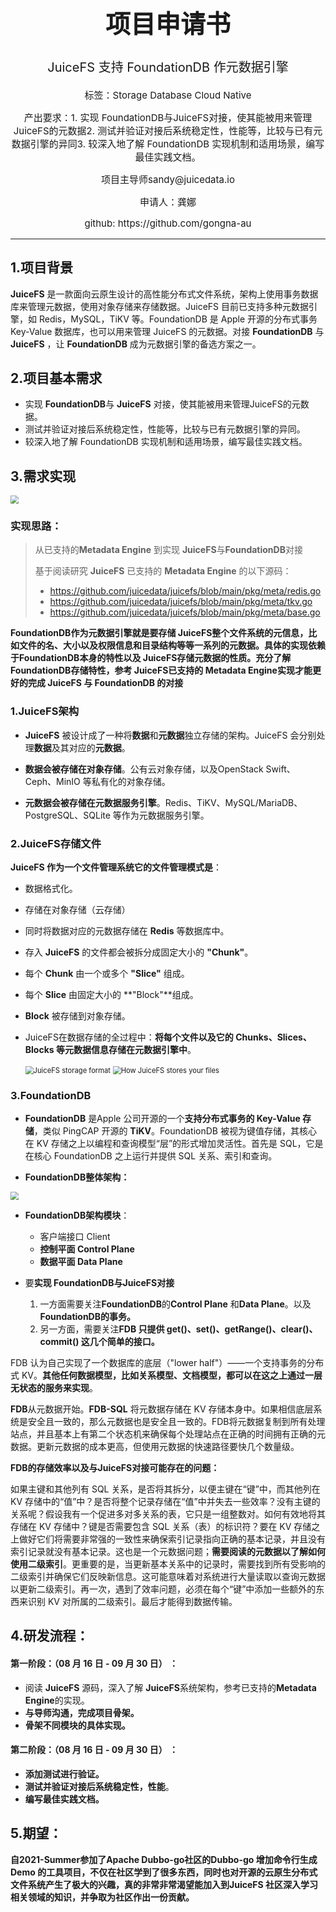 <center><h1 style="font-size: 40px;">项目申请书</h></center>

<center><p style="font-size: 20px;">JuiceFS 支持 FoundationDB 作元数据引擎</p></center>

<center><p style="font-size: 15px;">标签：Storage Database Cloud Native</p></center>

<center><p style="font-size: 15px;">产出要求：1. 实现 FoundationDB与JuiceFS对接，使其能被用来管理JuiceFS的元数据2. 测试并验证对接后系统稳定性，性能等，比较与已有元数据引擎的异同3. 较深入地了解 FoundationDB 实现机制和适用场景，编写最佳实践文档。</p></center>

<center><p style="font-size: 15px;">项目主导师sandy@juicedata.io</p></center>

<center><p style="font-size: 15px;">申请人：龚娜</p></center>

<center><p style="font-size: 15px;">github: https://github.com/gongna-au</p></center>

****

## 1.项目背景

**JuiceFS** 是一款面向云原生设计的高性能分布式文件系统，架构上使用事务数据库来管理元数据，使用对象存储来存储数据。JuiceFS 目前已支持多种元数据引擎，如 Redis，MySQL，TiKV 等。FoundationDB 是 Apple 开源的分布式事务 Key-Value 数据库，也可以用来管理 JuiceFS 的元数据。对接 **FoundationDB** 与 **JuiceFS** ，让 **FoundationDB** 成为元数据引擎的备选方案之一。

## 2.项目基本需求

- 实现 **FoundationDB**与 **JuiceFS** 对接，使其能被用来管理JuiceFS的元数据。
- 测试并验证对接后系统稳定性，性能等，比较与已有元数据引擎的异同。
- 较深入地了解 FoundationDB 实现机制和适用场景，编写最佳实践文档。

## 3.需求实现

<img src="/home/gongna/桌面/mete0.png" style="zoom: 80%;" />

### 实现思路：

> 从已支持的**Metadata Engine** 到实现 **JuiceFS**与**FoundationDB**对接
>
> 基于阅读研究 **JuiceFS** 已支持的 **Metadata Engine** 的以下源码：
>
> - https://github.com/juicedata/juicefs/blob/main/pkg/meta/redis.go
> - https://github.com/juicedata/juicefs/blob/main/pkg/meta/tkv.go
> - https://github.com/juicedata/juicefs/blob/main/pkg/meta/base.go



**FoundationDB作为元数据引擎就是要存储 JuiceFS整个文件系统的元信息，比如文件的名、大小以及权限信息和目录结构等等一系列的元数据。具体的实现依赖于FoundationDB本身的特性以及 JuiceFS存储元数据的性质。充分了解FoundationDB存储特性，参考 JuiceFS已支持的 Metadata Engine实现才能更好的完成 JuiceFS 与 FoundationDB 的对接**

### 1.JuiceFS架构

- **JuiceFS** 被设计成了一种将**数据**和**元数据**独立存储的架构。JuiceFS 会分别处理**数据**及其对应的**元数据**。

- **数据会被存储在对象存储**。公有云对象存储，以及OpenStack Swift、Ceph、MinIO 等私有化的对象存储。

- **元数据会被存储在元数据服务引擎**。Redis、TiKV、MySQL/MariaDB、PostgreSQL、SQLite 等作为元数据服务引擎。

  

### 2.JuiceFS存储文件

**JuiceFS 作为一个文件管理系统它的文件管理模式是**：

- 数据格式化。

- 存储在对象存储（云存储）

- 同时将数据对应的元数据存储在 **Redis** 等数据库中。

- 存入 **JuiceFS** 的文件都会被拆分成固定大小的 **"Chunk"**。

- 每个 **Chunk** 由一个或多个 **"Slice"** 组成。

- 每个 **Slice** 由固定大小的 **"Block"**组成。

- **Block** 被存储到对象存储。

- JuiceFS在数据存储的全过程中：**将每个文件以及它的 Chunks、Slices、Blocks 等元数据信息存储在元数据引擎中**。

  <img src="https://juicefs.com/docs/zh/assets/images/juicefs-storage-format-new-fb61716d2baaf23335573504aa5f3bc7.png" alt="JuiceFS storage format" style="zoom:80%;" />

  <img src="https://juicefs.com/docs/zh/assets/images/how-juicefs-stores-files-new-a5529b6935c59e4c6f36ac38dd1652f7.png" alt="How JuiceFS stores your files" style="zoom:80%;" />

  

### 3.FoundationDB

- **FoundationDB** 是Apple 公司开源的一个**支持分布式事务的 Key-Value 存储**，类似 PingCAP 开源的 **TiKV**。FoundationDB 被视为键值存储，其核心 在 KV 存储之上以编程和查询模型“层”的形式增加灵活性。首先是 SQL，它是在核心 FoundationDB 之上运行并提供 SQL 关系、索引和查询。

- **FoundationDB整体架构：**

<img src="/home/gongna/桌面/mete1.png" style="zoom:80%;" />

- **FoundationDB架构模块**：
  - 客户端接口 Client
  - **控制平面 Control Plane**
  - **数据平面 Data Plane**

- 要**实现 FoundationDB与JuiceFS对接**
  1. 一方面需要关注**FoundationDB**的**Control Plane** 和**Data Plane**。以及**FoundationDB的事务。**
  2. 另一方面，需要关注**FDB 只提供 get()、set()、getRange()、clear()、commit() 这几个简单的接口。**

FDB 认为自己实现了一个数据库的底层（"lower half"）——一个支持事务的分布式 KV。**其他任何数据模型，比如关系模型、文档模型，都可以在这之上通过一层无状态的服务来实现**。

**FDB**从元数据开始。**FDB-SQL** 将元数据存储在 KV 存储本身中。如果相信底层系统是安全且一致的，那么元数据也是安全且一致的。FDB将元数据复制到所有处理站点，并且基本上有第二个状态机来确保每个处理站点在正确的时间拥有正确的元数据。更新元数据的成本更高，但使用元数据的快速路径要快几个数量级。

**FDB的存储效率以及与JuiceFS对接可能存在的问题：**

如果主键和其他列有 SQL 关系，是否将其拆分，以便主键在“键”中，而其他列在 KV 存储中的“值”中？是否将整个记录存储在“值”中并失去一些效率？没有主键的关系呢？假设我有一个促进多对多关系的表，它只是一组整数对。如何有效地将其存储在 KV 存储中？键是否需要包含 SQL 关系（表）的标识符？要在 KV 存储之上做好它们将需要非常强的一致性来确保索引记录指向正确的基本记录，并且没有索引记录就没有基本记录。这也是一个元数据问题；**需要阅读的元数据以了解如何使用二级索引**。更重要的是，当更新基本关系中的记录时，需要找到所有受影响的二级索引并确保它们反映新信息。这可能意味着对系统进行大量读取以查询元数据以更新二级索引。再一次，遇到了效率问题，必须在每个“键”中添加一些额外的东西来识别 KV 对所属的二级索引。最后才能得到数据传输。

## 4.研发流程：

#### 第一阶段：（08 月 16 日 - 09 月 30 日） ：

- 阅读 **JuiceFS** 源码，深入了解 **JuiceFS**系统架构，参考已支持的**Metadata Engine**的实现。
- **与导师沟通，完成项目骨架。**
- **骨架不同模块的具体实现。**

#### 第二阶段：（08 月 16 日 - 09 月 30 日） ：

- **添加测试进行验证。**
- **测试并验证对接后系统稳定性，性能**。
- **编写最佳实践文档。**

## 5.期望：

**自2021-Summer参加了Apache Dubbo-go社区的Dubbo-go 增加命令行生成 Demo 的工具项目，不仅在社区学到了很多东西，同时也对开源的云原生分布式文件系统产生了极大的兴趣，真的非常非常渴望能加入到JuiceFS 社区深入学习相关领域的知识，并争取为社区作出一份贡献。**











